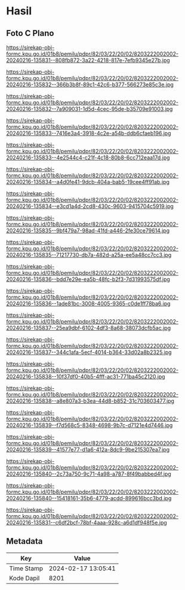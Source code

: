 # Hasil

## Foto C Plano

https://sirekap-obj-formc.kpu.go.id/01b8/pemilu/pdpr/82/03/22/20/02/8203222002002-20240216-135831--808fb872-3a22-4218-817e-7efb9345e27b.jpg

https://sirekap-obj-formc.kpu.go.id/01b8/pemilu/pdpr/82/03/22/20/02/8203222002002-20240216-135832--366b3b8f-89c1-42c6-b377-566273e85c3e.jpg

https://sirekap-obj-formc.kpu.go.id/01b8/pemilu/pdpr/82/03/22/20/02/8203222002002-20240216-135832--7a909031-1d5d-4cec-95de-b35709e91003.jpg

https://sirekap-obj-formc.kpu.go.id/01b8/pemilu/pdpr/82/03/22/20/02/8203222002002-20240216-135833--7416e3a4-3918-4c2e-a54b-ddb6cfaeb196.jpg

https://sirekap-obj-formc.kpu.go.id/01b8/pemilu/pdpr/82/03/22/20/02/8203222002002-20240216-135833--4e2544c4-c21f-4c18-80b8-6cc712eaa17d.jpg

https://sirekap-obj-formc.kpu.go.id/01b8/pemilu/pdpr/82/03/22/20/02/8203222002002-20240216-135834--a4d0fe41-9dcb-404a-bab5-19cee4ff91ab.jpg

https://sirekap-obj-formc.kpu.go.id/01b8/pemilu/pdpr/82/03/22/20/02/8203222002002-20240216-135834--e3cd1a4d-2cd8-430c-9603-9415704c5919.jpg

https://sirekap-obj-formc.kpu.go.id/01b8/pemilu/pdpr/82/03/22/20/02/8203222002002-20240216-135835--9bf479a7-98ad-41fd-a446-2fe30ce79614.jpg

https://sirekap-obj-formc.kpu.go.id/01b8/pemilu/pdpr/82/03/22/20/02/8203222002002-20240216-135835--71217730-db7a-482d-a25a-ee5a48cc7cc3.jpg

https://sirekap-obj-formc.kpu.go.id/01b8/pemilu/pdpr/82/03/22/20/02/8203222002002-20240216-135836--bdd7e29e-ea5b-48fc-b2f3-7d31993575df.jpg

https://sirekap-obj-formc.kpu.go.id/01b8/pemilu/pdpr/82/03/22/20/02/8203222002002-20240216-135836--1ade81bc-3008-4005-9365-c0de1ff78ba6.jpg

https://sirekap-obj-formc.kpu.go.id/01b8/pemilu/pdpr/82/03/22/20/02/8203222002002-20240216-135837--25ea9dbf-6102-4df3-8a68-38073dcfb5ac.jpg

https://sirekap-obj-formc.kpu.go.id/01b8/pemilu/pdpr/82/03/22/20/02/8203222002002-20240216-135837--344c1afa-5ecf-4014-b364-33d02a8b2325.jpg

https://sirekap-obj-formc.kpu.go.id/01b8/pemilu/pdpr/82/03/22/20/02/8203222002002-20240216-135838--10f37df0-40b5-4fff-ac31-771ba45c2120.jpg

https://sirekap-obj-formc.kpu.go.id/01b8/pemilu/pdpr/82/03/22/20/02/8203222002002-20240216-135838--a8e807a3-b3ea-44d8-b852-31c703603477.jpg

https://sirekap-obj-formc.kpu.go.id/01b8/pemilu/pdpr/82/03/22/20/02/8203222002002-20240216-135839--f7d568c5-8348-4698-9b7c-d7121e4d7446.jpg

https://sirekap-obj-formc.kpu.go.id/01b8/pemilu/pdpr/82/03/22/20/02/8203222002002-20240216-135839--41577e77-d1a6-412a-8dc9-9be215307ea7.jpg

https://sirekap-obj-formc.kpu.go.id/01b8/pemilu/pdpr/82/03/22/20/02/8203222002002-20240216-135840--2c73a750-9c71-4a98-a787-8f49babbed4f.jpg

https://sirekap-obj-formc.kpu.go.id/01b8/pemilu/pdpr/82/03/22/20/02/8203222002002-20240216-135840--15418161-35b6-4779-acdd-899616bcc3bd.jpg

https://sirekap-obj-formc.kpu.go.id/01b8/pemilu/pdpr/82/03/22/20/02/8203222002002-20240216-135831--c6df2bcf-78bf-4aaa-928c-a6d1df948f5e.jpg


## Metadata

| Key        | Value               |
| ---------- | ------------------- |
| Time Stamp | 2024-02-17 13:05:41 |
| Kode Dapil | 8201                |



